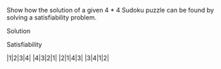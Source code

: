 Show how the solution of a given 4 * 4 Sudoku puzzle can be found by solving a satisfiability problem.

Solution

Satisfiability

|1|2|3|4|
|4|3|2|1|
|2|1|4|3|
|3|4|1|2|